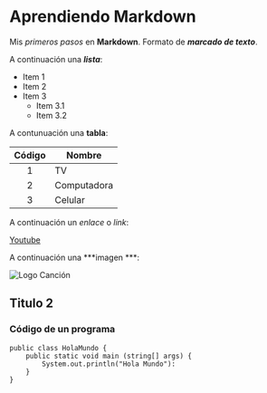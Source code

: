 # Aprendiendo Markdown

Mis *primeros pasos* en **Markdown**. Formato de ***marcado de texto***.

A continuación una ___lista___:

* Item 1
* Item 2
* Item 3
  * Item 3.1
  * Item 3.2

A contunuación una __tabla__:

| Código | Nombre |
| :-: | - |
| 1 | TV |  
| 2 | Computadora | 
| 3 | Celular |

A continuación un _enlace_ o *link*:

[Youtube](https://www.youtube.com/watch?v=kQKGI24aydk&list=RDkQKGI24aydk&start_radio=1)

A continuación una ***imagen ***:

![Logo Canción](https://i0.wp.com/www.objetivoreggaeton.com/wp-content/uploads/2017/12/DannyOcean.jpg?resize=320%2C320)


## Titulo 2

### Código de un programa 

    public class HolaMundo {
        public static void main (string[] args) {
            System.out.println("Hola Mundo"):
        }
    }
